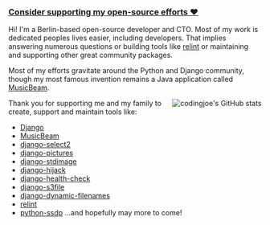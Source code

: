 ### [Consider supporting my open-source efforts ❤️](https://github.com/sponsors/codingjoe)

Hi! I'm a Berlin-based open-source developer and CTO. Most of my work is dedicated peoples lives easier, including developers.
That implies answering numerous questions or building tools like [relint](https://github.com/codingjoe/relint) or maintaining and supporting other great community packages.

Most of my efforts gravitate around the Python and Django community, though my most famous invention remains a Java application called [MusicBeam](https://musicbeam.org).

<img alt="codingjoe's GitHub stats" src="https://github-readme-stats.vercel.app/api?username=codingjoe&count_private=true" align="right">

Thank you for supporting me and my family to create, support and maintain tools like:

- [Django](https://github.com/django/django/commits/master?author=codingjoe)
- [MusicBeam](https://musicbeam.org)
- [django-select2](https://django-select2.readthedocs.io/)
- [django-pictures](https://github.com/codingjoe/django-pictures)
- [django-stdimage](https://github.com/codingjoe/django-stdimage)
- [django-hijack](https://django-hijack.readthedocs.io/)
- [django-health-check](https://django-health-check.readthedocs.io/)
- [django-s3file](https://github.com/codingjoe/django-s3file)
- [django-dynamic-filenames](https://github.com/codingjoe/django-dynamic-filenames)
- [relint](https://github.com/codingjoe/relint)
- [python-ssdp](https://github.com/codingjoe/python-ssdp)
...and hopefully may more to come!
